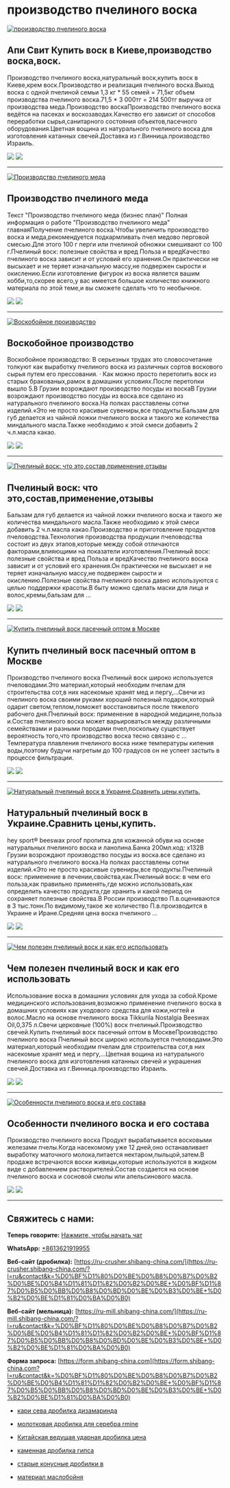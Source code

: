 # производство пчелиного воска

<a href="https://swt.shibang-china.com/?l=ru&img&k=%D0%BF%D1%80%D0%BE%D0%B8%D0%B7%D0%B2%D0%BE%D0%B4%D1%81%D1%82%D0%B2%D0%BE+%D0%BF%D1%87%D0%B5%D0%BB%D0%B8%D0%BD%D0%BE%D0%B3%D0%BE+%D0%B2%D0%BE%D1%81%D0%BA%D0%B0" target="_blank">![производство пчелиного воска](http://static.shibang-china.com/all-800x300/39.jpg)</a>

## Апи Свит Купить воск в Киеве,производство воска,воск.
Производство пчелиного воска,натуральный воск,купить воск в Киеве,крем воск.Производство и реализация пчелиного воска.Выход воска с одной пчелиной семьи 1,3 кг * 55 семей = 71,5кг объем производства пчелиного воска.71,5 * 3 000тг = 214 500тг выручка от производства меда.Производство воскаПроизводство пчелиного воска ведётся на пасеках и воскозаводах.Качество его зависит от способов переработки сырья,санитарного состояния объектов,пасечного оборудования.Цветная вощина из натурального пчелиного воска для изготовления катанных свечей.Доставка из г.Винница.производство Израиль.


<a href="https://whatsapp.shibangsoft.com/WhatsApp.php" target="_blank" title="WhatsApp">![](http://static.shibang-china.com/icon/whatsapp.png)</a> <a href="https://swt.shibang-china.com/?l=ru&icon&k=%D0%BF%D1%80%D0%BE%D0%B8%D0%B7%D0%B2%D0%BE%D0%B4%D1%81%D1%82%D0%B2%D0%BE+%D0%BF%D1%87%D0%B5%D0%BB%D0%B8%D0%BD%D0%BE%D0%B3%D0%BE+%D0%B2%D0%BE%D1%81%D0%BA%D0%B0" target="_blank">![](http://static.shibang-china.com/icon/chat-ru.png)</a>

---

<a href="https://swt.shibang-china.com/?l=ru&img&k=%D0%BF%D1%80%D0%BE%D0%B8%D0%B7%D0%B2%D0%BE%D0%B4%D1%81%D1%82%D0%B2%D0%BE+%D0%BF%D1%87%D0%B5%D0%BB%D0%B8%D0%BD%D0%BE%D0%B3%D0%BE+%D0%B2%D0%BE%D1%81%D0%BA%D0%B0" target="_blank">![Производство пчелиного меда](http://static.shibang-china.com/all-800x300/1061.jpg)</a>

## Производство пчелиного меда
Текст &quot;Производство пчелиного меда (бизнес план)&quot; Полная информация о работе &quot;Производство пчелиного меда&quot; главнаяПолучение пчелиного воска.Чтобы увеличить производство воска и меда,рекомен&#173;дуется подкармливать пчел медово перговой смесью.Для этого 100 г перги или пчелиной обножки смешивают со 100 г.Пчелиный воск: полезные свойства и вред Польза и вредКачество пчелиного воска зависит и от условий его хранения.Он практически не высыхает и не теряет изначальную массу,не подвержен сырости и окислению.Если изготовление фигурок из воска является вашим хобби,то,скорее всего,у вас имеется большое количество книжного материала по этой теме,и вы сможете сделать что то необычное.


<a href="https://whatsapp.shibangsoft.com/WhatsApp.php" target="_blank" title="WhatsApp">![](http://static.shibang-china.com/icon/whatsapp.png)</a> <a href="https://swt.shibang-china.com/?l=ru&icon&k=%D0%BF%D1%80%D0%BE%D0%B8%D0%B7%D0%B2%D0%BE%D0%B4%D1%81%D1%82%D0%B2%D0%BE+%D0%BF%D1%87%D0%B5%D0%BB%D0%B8%D0%BD%D0%BE%D0%B3%D0%BE+%D0%B2%D0%BE%D1%81%D0%BA%D0%B0" target="_blank">![](http://static.shibang-china.com/icon/chat-ru.png)</a>

---

<a href="https://swt.shibang-china.com/?l=ru&img&k=%D0%BF%D1%80%D0%BE%D0%B8%D0%B7%D0%B2%D0%BE%D0%B4%D1%81%D1%82%D0%B2%D0%BE+%D0%BF%D1%87%D0%B5%D0%BB%D0%B8%D0%BD%D0%BE%D0%B3%D0%BE+%D0%B2%D0%BE%D1%81%D0%BA%D0%B0" target="_blank">![Воскобойное производство](http://static.shibang-china.com/all-800x300/1114.jpg)</a>

## Воскобойное производство
Воскобойное производство: В серьезных трудах это словосочетание толкуют как выработку пчелиного воска из различных сортов воскового сырья путем его прессования.&nbsp;&#0183;&#32;Как можно просто перетопить воск из старых бракованых,рамок в домашних условиях.После перетопки вышло 5.В Грузии возрождают производство посуды из воскаВ Грузии возрождают производство посуды из воска.все сделано из натурального пчелиного воска.На полках расставлены сотни изделий.&#171;Это не просто красивые сувениры,все продукты.Бальзам для губ делается из чайной ложки пчелиного воска и такого же количества миндального масла.Также необходимо к этой смеси добавить 2 ч.л.масла какао.


<a href="https://whatsapp.shibangsoft.com/WhatsApp.php" target="_blank" title="WhatsApp">![](http://static.shibang-china.com/icon/whatsapp.png)</a> <a href="https://swt.shibang-china.com/?l=ru&icon&k=%D0%BF%D1%80%D0%BE%D0%B8%D0%B7%D0%B2%D0%BE%D0%B4%D1%81%D1%82%D0%B2%D0%BE+%D0%BF%D1%87%D0%B5%D0%BB%D0%B8%D0%BD%D0%BE%D0%B3%D0%BE+%D0%B2%D0%BE%D1%81%D0%BA%D0%B0" target="_blank">![](http://static.shibang-china.com/icon/chat-ru.png)</a>

---

<a href="https://swt.shibang-china.com/?l=ru&img&k=%D0%BF%D1%80%D0%BE%D0%B8%D0%B7%D0%B2%D0%BE%D0%B4%D1%81%D1%82%D0%B2%D0%BE+%D0%BF%D1%87%D0%B5%D0%BB%D0%B8%D0%BD%D0%BE%D0%B3%D0%BE+%D0%B2%D0%BE%D1%81%D0%BA%D0%B0" target="_blank">![Пчелиный воск: что это,состав,применение,отзывы](http://static.shibang-china.com/all-800x300/1513.jpg)</a>

## Пчелиный воск: что это,состав,применение,отзывы
Бальзам для губ делается из чайной ложки пчелиного воска и такого же количества миндального масла.Также необходимо к этой смеси добавить 2 ч.л.масла какао.Производство и приготовление продуктов пчеловодства.Технология производства продукции пчеловодства состоит из двух этапов,которые между собой отличаются факторами,влияющими на показатели изготовления.Пчелиный воск: полезные свойства и вред Польза и вредКачество пчелиного воска зависит и от условий его хранения.Он практически не высыхает и не теряет изначальную массу,не подвержен сырости и окислению.Полезные свойства пчелиного воска давно используются с целью поддержки красоты.В быту можно сделать маски для лица и волос,кремы,бальзам для …


<a href="https://whatsapp.shibangsoft.com/WhatsApp.php" target="_blank" title="WhatsApp">![](http://static.shibang-china.com/icon/whatsapp.png)</a> <a href="https://swt.shibang-china.com/?l=ru&icon&k=%D0%BF%D1%80%D0%BE%D0%B8%D0%B7%D0%B2%D0%BE%D0%B4%D1%81%D1%82%D0%B2%D0%BE+%D0%BF%D1%87%D0%B5%D0%BB%D0%B8%D0%BD%D0%BE%D0%B3%D0%BE+%D0%B2%D0%BE%D1%81%D0%BA%D0%B0" target="_blank">![](http://static.shibang-china.com/icon/chat-ru.png)</a>

---

<a href="https://swt.shibang-china.com/?l=ru&img&k=%D0%BF%D1%80%D0%BE%D0%B8%D0%B7%D0%B2%D0%BE%D0%B4%D1%81%D1%82%D0%B2%D0%BE+%D0%BF%D1%87%D0%B5%D0%BB%D0%B8%D0%BD%D0%BE%D0%B3%D0%BE+%D0%B2%D0%BE%D1%81%D0%BA%D0%B0" target="_blank">![Купить пчелиный воск пасечный оптом в Москве](http://static.shibang-china.com/all-800x300/397.jpg)</a>

## Купить пчелиный воск пасечный оптом в Москве
Производство пчелиного воска Пчелиный воск широко используется пчеловодами.Это материал,который необходим пчелам для строительства сот,в них насекомые хранят мед и пергу,…Свечи из пчелиного воска своими руками хороший полезный подарок,который одарит светом,теплом,поможет восстановиться после тяжелого рабочего дня.Пчелиный воск: применение в народной медицине,польза и.Состав пчелиного воска может варьироваться между различными семействами и разными породами пчел,поскольку существует вероятность того,что производство воска тесно связано с …Температура плавления пчелиного воска ниже температуры кипения воды,поэтому будучи нагретым до 100 градусов он не успеет застыть в процессе фильтрации.


<a href="https://whatsapp.shibangsoft.com/WhatsApp.php" target="_blank" title="WhatsApp">![](http://static.shibang-china.com/icon/whatsapp.png)</a> <a href="https://swt.shibang-china.com/?l=ru&icon&k=%D0%BF%D1%80%D0%BE%D0%B8%D0%B7%D0%B2%D0%BE%D0%B4%D1%81%D1%82%D0%B2%D0%BE+%D0%BF%D1%87%D0%B5%D0%BB%D0%B8%D0%BD%D0%BE%D0%B3%D0%BE+%D0%B2%D0%BE%D1%81%D0%BA%D0%B0" target="_blank">![](http://static.shibang-china.com/icon/chat-ru.png)</a>

---

<a href="https://swt.shibang-china.com/?l=ru&img&k=%D0%BF%D1%80%D0%BE%D0%B8%D0%B7%D0%B2%D0%BE%D0%B4%D1%81%D1%82%D0%B2%D0%BE+%D0%BF%D1%87%D0%B5%D0%BB%D0%B8%D0%BD%D0%BE%D0%B3%D0%BE+%D0%B2%D0%BE%D1%81%D0%BA%D0%B0" target="_blank">![Натуральный пчелиный воск в Украине.Сравнить цены,купить.](http://static.shibang-china.com/all-800x300/81.jpg)</a>

## Натуральный пчелиный воск в Украине.Сравнить цены,купить.
hey sport&#174; beeswax proof пропитка для кожанной обуви на основе натуральных пчелиного воска и ланолина.Банка 200мл.код: x132В Грузии возрождают производство посуды из воска.все сделано из натурального пчелиного воска.На полках расставлены сотни изделий.&#171;Это не просто красивые сувениры,все продукты.Пчелиный воск: применение в лечении,свойства,как.Пчелиный воск: в чем его польза,как правильно применять,где можно использовать,как определить качество продукта,где хранить и какой период он сохраняет полезные свойства.В России производство П.в.оцениваются в 3 тыс.тонн.По видимому,такое же количество П.в.производится в Украине и Иране.Средняя цена воска пчелиного …


<a href="https://whatsapp.shibangsoft.com/WhatsApp.php" target="_blank" title="WhatsApp">![](http://static.shibang-china.com/icon/whatsapp.png)</a> <a href="https://swt.shibang-china.com/?l=ru&icon&k=%D0%BF%D1%80%D0%BE%D0%B8%D0%B7%D0%B2%D0%BE%D0%B4%D1%81%D1%82%D0%B2%D0%BE+%D0%BF%D1%87%D0%B5%D0%BB%D0%B8%D0%BD%D0%BE%D0%B3%D0%BE+%D0%B2%D0%BE%D1%81%D0%BA%D0%B0" target="_blank">![](http://static.shibang-china.com/icon/chat-ru.png)</a>

---

<a href="https://swt.shibang-china.com/?l=ru&img&k=%D0%BF%D1%80%D0%BE%D0%B8%D0%B7%D0%B2%D0%BE%D0%B4%D1%81%D1%82%D0%B2%D0%BE+%D0%BF%D1%87%D0%B5%D0%BB%D0%B8%D0%BD%D0%BE%D0%B3%D0%BE+%D0%B2%D0%BE%D1%81%D0%BA%D0%B0" target="_blank">![Чем полезен пчелиный воск и как его использовать](http://static.shibang-china.com/all-800x300/128.jpg)</a>

## Чем полезен пчелиный воск и как его использовать
Использование воска в домашних условиях для ухода за собой.Кроме медицинского использования,возможно применение пчелиного воска в домашних условиях как уходового средства для кожи,ногтей и волос.Масло на основе пчелиного воска Tikkurila Nostalgia Beeswax Oil,0,375 л.Свечи церковные (100%) воск пчелиный.Производство свечей.Купить пчелиный воск пасечный оптом в МосквеПроизводство пчелиного воска Пчелиный воск широко используется пчеловодами.Это материал,который необходим пчелам для строительства сот,в них насекомые хранят мед и пергу,…Цветная вощина из натурального пчелиного воска для изготовления катанных свечей и украшения свечей.Доставка из г.Винница.производство Израиль.


<a href="https://whatsapp.shibangsoft.com/WhatsApp.php" target="_blank" title="WhatsApp">![](http://static.shibang-china.com/icon/whatsapp.png)</a> <a href="https://swt.shibang-china.com/?l=ru&icon&k=%D0%BF%D1%80%D0%BE%D0%B8%D0%B7%D0%B2%D0%BE%D0%B4%D1%81%D1%82%D0%B2%D0%BE+%D0%BF%D1%87%D0%B5%D0%BB%D0%B8%D0%BD%D0%BE%D0%B3%D0%BE+%D0%B2%D0%BE%D1%81%D0%BA%D0%B0" target="_blank">![](http://static.shibang-china.com/icon/chat-ru.png)</a>

---

<a href="https://swt.shibang-china.com/?l=ru&img&k=%D0%BF%D1%80%D0%BE%D0%B8%D0%B7%D0%B2%D0%BE%D0%B4%D1%81%D1%82%D0%B2%D0%BE+%D0%BF%D1%87%D0%B5%D0%BB%D0%B8%D0%BD%D0%BE%D0%B3%D0%BE+%D0%B2%D0%BE%D1%81%D0%BA%D0%B0" target="_blank">![Особенности пчелиного воска и его состава](http://static.shibang-china.com/all-800x300/227.jpg)</a>

## Особенности пчелиного воска и его состава
Производство пчелиного воска Продукт вырабатывается восковыми железами пчелы.Когда насекомому уже 12 дней,оно останавливает выработку маточного молока,питается нектаром,пыльцой,затем.В продаже встречаются воски живицы,которые используются в жидком виде с добавлением растворителей.Состав создается на основе пчелиного воска и сосновой смолы или апельсинового масла.

<a href="https://whatsapp.shibangsoft.com/WhatsApp.php" target="_blank" title="WhatsApp">![](http://static.shibang-china.com/icon/whatsapp.png)</a> <a href="https://swt.shibang-china.com/?l=ru&icon&k=%D0%BF%D1%80%D0%BE%D0%B8%D0%B7%D0%B2%D0%BE%D0%B4%D1%81%D1%82%D0%B2%D0%BE+%D0%BF%D1%87%D0%B5%D0%BB%D0%B8%D0%BD%D0%BE%D0%B3%D0%BE+%D0%B2%D0%BE%D1%81%D0%BA%D0%B0" target="_blank">![](http://static.shibang-china.com/icon/chat-ru.png)</a>

---
## Свяжитесь с нами:

**Теперь говорите:** [Нажмите, чтобы начать чат](https://swt.shibang-china.com?l=ru&contact&k=%D0%BF%D1%80%D0%BE%D0%B8%D0%B7%D0%B2%D0%BE%D0%B4%D1%81%D1%82%D0%B2%D0%BE+%D0%BF%D1%87%D0%B5%D0%BB%D0%B8%D0%BD%D0%BE%D0%B3%D0%BE+%D0%B2%D0%BE%D1%81%D0%BA%D0%B0)

**WhatsApp:**  [+8613621919955](https://whatsapp.shibangsoft.com/WhatsApp.php)

**Веб-сайт (дробилка):** [https://ru-crusher.shibang-china.com/](https://ru-crusher.shibang-china.com/?l=ru&contact&k=%D0%BF%D1%80%D0%BE%D0%B8%D0%B7%D0%B2%D0%BE%D0%B4%D1%81%D1%82%D0%B2%D0%BE+%D0%BF%D1%87%D0%B5%D0%BB%D0%B8%D0%BD%D0%BE%D0%B3%D0%BE+%D0%B2%D0%BE%D1%81%D0%BA%D0%B0)

**Веб-сайт (мельница):** [https://ru-mill.shibang-china.com/](https://ru-mill.shibang-china.com/?l=ru&contact&k=%D0%BF%D1%80%D0%BE%D0%B8%D0%B7%D0%B2%D0%BE%D0%B4%D1%81%D1%82%D0%B2%D0%BE+%D0%BF%D1%87%D0%B5%D0%BB%D0%B8%D0%BD%D0%BE%D0%B3%D0%BE+%D0%B2%D0%BE%D1%81%D0%BA%D0%B0)

**Форма запроса:** [https://form.shibang-china.com](https://form.shibang-china.com?l=ru&contact&k=%D0%BF%D1%80%D0%BE%D0%B8%D0%B7%D0%B2%D0%BE%D0%B4%D1%81%D1%82%D0%B2%D0%BE+%D0%BF%D1%87%D0%B5%D0%BB%D0%B8%D0%BD%D0%BE%D0%B3%D0%BE+%D0%B2%D0%BE%D1%81%D0%BA%D0%B0)

* [кари сева дробилка дизамаринда](../124/%D0%BA%D0%B0%D1%80%D0%B8%20%D1%81%D0%B5%D0%B2%D0%B0%20%D0%B4%D1%80%D0%BE%D0%B1%D0%B8%D0%BB%D0%BA%D0%B0%20%D0%B4%D0%B8%D0%B7%D0%B0%D0%BC%D0%B0%D1%80%D0%B8%D0%BD%D0%B4%D0%B0.md)

* [молотковая дробилка для серебра rmine](../122/%D0%BC%D0%BE%D0%BB%D0%BE%D1%82%D0%BA%D0%BE%D0%B2%D0%B0%D1%8F%20%D0%B4%D1%80%D0%BE%D0%B1%D0%B8%D0%BB%D0%BA%D0%B0%20%D0%B4%D0%BB%D1%8F%20%D1%81%D0%B5%D1%80%D0%B5%D0%B1%D1%80%D0%B0%20rmine.md)

* [Китайская ведущая ударная дробилка цена](../123/%D0%9A%D0%B8%D1%82%D0%B0%D0%B9%D1%81%D0%BA%D0%B0%D1%8F%20%D0%B2%D0%B5%D0%B4%D1%83%D1%89%D0%B0%D1%8F%20%D1%83%D0%B4%D0%B0%D1%80%D0%BD%D0%B0%D1%8F%20%D0%B4%D1%80%D0%BE%D0%B1%D0%B8%D0%BB%D0%BA%D0%B0%20%D1%86%D0%B5%D0%BD%D0%B0.md)

* [каменная дробилка гипса](../122/%D0%BA%D0%B0%D0%BC%D0%B5%D0%BD%D0%BD%D0%B0%D1%8F%20%D0%B4%D1%80%D0%BE%D0%B1%D0%B8%D0%BB%D0%BA%D0%B0%20%D0%B3%D0%B8%D0%BF%D1%81%D0%B0.md)

* [старые конусные дробилки в](../124/%D1%81%D1%82%D0%B0%D1%80%D1%8B%D0%B5%20%D0%BA%D0%BE%D0%BD%D1%83%D1%81%D0%BD%D1%8B%D0%B5%20%D0%B4%D1%80%D0%BE%D0%B1%D0%B8%D0%BB%D0%BA%D0%B8%20%D0%B2.md)

* [материал маслобойня](../124/%D0%BC%D0%B0%D1%82%D0%B5%D1%80%D0%B8%D0%B0%D0%BB%20%D0%BC%D0%B0%D1%81%D0%BB%D0%BE%D0%B1%D0%BE%D0%B9%D0%BD%D1%8F.md)